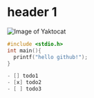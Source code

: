 # header 1
![Image of Yaktocat](https://octodex.github.com/images/yaktocat.png)

```c
#include <stdio.h>
int main(){
  printf("hello github!");
}

- [] todo1
- [x] todo2
- [ ] todo3
